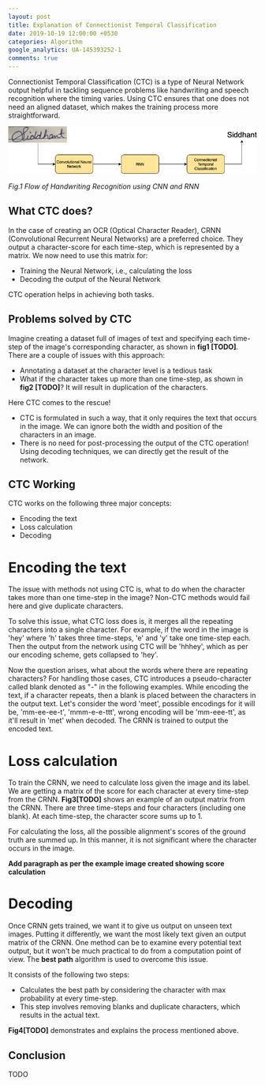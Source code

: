 ```yaml
---
layout: post
title: Explanation of Connectionist Temporal Classification
date: 2019-10-19 12:00:00 +0530
categories: Algorithm
google_analytics: UA-145393252-1
comments: true
---
```


Connectionist Temporal Classification (CTC) is a type of Neural Network output helpful in tackling sequence problems like handwriting and speech recognition where the timing varies. Using CTC ensures that one does not need an aligned dataset, which makes the training process more straightforward.

![CRNN Flow](https://github.com/Sid2697/Blog_Sid/blob/gh-pages/files/CTC_1.png)

*Fig.1 Flow of Handwriting Recognition using CNN and RNN*

## What CTC does?

In the case of creating an OCR (Optical Character Reader), CRNN (Convolutional Recurrent Neural Networks) are a preferred choice. They output a character-score for each time-step, which is represented by a matrix. We now need to use this matrix for:
- Training the Neural Network, i.e., calculating the loss
- Decoding the output of the Neural Network

CTC operation helps in achieving both tasks.

## Problems solved by CTC

Imagine creating a dataset full of images of text and specifying each time-step of the image's corresponding character, as shown in **fig1 [TODO]**. There are a couple of issues with this  approach:
- Annotating a dataset at the character level is a tedious task
- What if the character takes up more than one time-step, as shown in **fig2 [TODO]**? It will result in duplication of the characters.

Here CTC comes to the rescue!
- CTC is formulated in such a way, that it only requires the text that occurs in the image. We can ignore both the width and position of the characters in an image.
- There is no need for post-processing the output of the CTC operation! Using decoding techniques, we can directly get the result of the network.

## CTC Working

CTC works on the following three major concepts:
- Encoding the text
- Loss calculation
- Decoding

# Encoding the text

The issue with methods not using CTC is, what to do when the character takes more than one time-step in the image? Non-CTC methods would fail here and give duplicate characters. 

To solve this issue, what CTC loss does is, it merges all the repeating characters into a single character. For example, if the word in the image is 'hey' where 'h' takes three time-steps, 'e' and 'y' take one time-step each. Then the output from the network using CTC will be 'hhhey', which as per our encoding scheme, gets collapsed to 'hey'. 

Now the question arises, what about the words where there are repeating characters? For handling those cases, CTC introduces a pseudo-character called blank denoted as "-" in the following examples.  While encoding the text, if a character repeats, then a blank is placed between the characters in the output text. Let's consider the word 'meet', possible encodings for it will be, 'mm-ee-ee-t', 'mmm-e-e-ttt', wrong encoding will be 'mm-eee-tt', as it'll result in 'met' when decoded. The CRNN is trained to output the encoded text.

# Loss calculation

To train the CRNN, we need to calculate loss given the image and its label. We are getting a matrix of the score for each character at every time-step from the CRNN. **Fig3[TODO]** shows an example of an output matrix from the CRNN. There are three time-steps and four characters (including one blank). At each time-step, the character score sums up to 1. 

For calculating the loss, all the possible alignment's scores of the ground truth are summed up. In this manner, it is not significant where the character occurs in the image.

**Add paragraph as per the example image created showing score calculation**

# Decoding

Once CRNN gets trained, we want it to give us output on unseen text images. Putting it differently, we want the most likely text given an output matrix of the CRNN. One method can be to examine every potential text output, but it won't be much practical to do from a computation point of view. The **best path** algorithm is used to overcome this issue. 

It consists of the following two steps:
- Calculates the best path by considering the character with max probability at every time-step.
- This step involves removing blanks and duplicate characters, which results in the actual text.

**Fig4[TODO]** demonstrates and explains the process mentioned above.

## Conclusion

TODO
